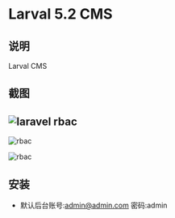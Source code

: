 # Larval 5.2 CMS

## 说明

Larval CMS


## 截图

## ![laravel rbac](http://7bv7rl.com1.z0.glb.clouddn.com/536EDDB1-A462-4E60-A912-6429340BE429.png)



![rbac](http://7bv7rl.com1.z0.glb.clouddn.com/4EFB5F11-E0AD-46ED-A800-7D07A4587924.png)



![rbac](http://7bv7rl.com1.z0.glb.clouddn.com/A0BBACE4-B4D1-4FCF-AE69-B7F0014495E9.png)

## 安装
- 默认后台账号:admin@admin.com 密码:admin
